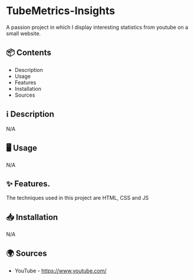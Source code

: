 # TubeMetrics-Insights
A passion project in which I display interesting statistics from youtube on a small website.

## 📦 Contents
* Description
* Usage
* Features
* Installation
* Sources

## ℹ️ Description
N/A

## 🖥️ Usage
N/A

## ✨ Features.
The techniques used in this project are HTML, CSS and JS

## 📥 Installation
N/A

## 🌍 Sources
* YouTube - https://www.youtube.com/

